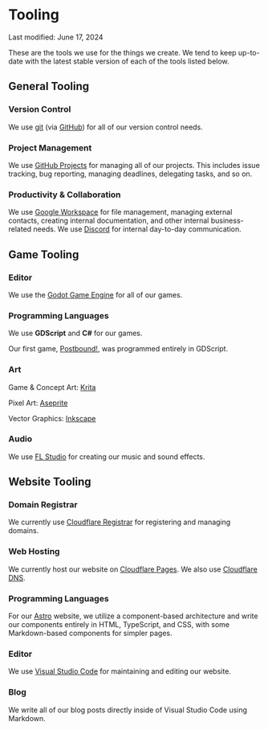 ---
---

# Tooling
Last modified: June 17, 2024

These are the tools we use for the things we create. We tend to keep up-to-date with the latest stable version of each of the tools listed below.

## General Tooling

### Version Control

We use [git](https://www.git-scm.com/) (via [GitHub](https://github.com/)) for all of our version control needs.

### Project Management

We use [GitHub Projects](https://docs.github.com/en/issues/planning-and-tracking-with-projects/learning-about-projects/about-projects) for managing all of our projects. This includes issue tracking, bug reporting, managing deadlines, delegating tasks, and so on.

### Productivity & Collaboration

We use [Google Workspace](https://workspace.google.com/) for file management, managing external contacts, creating internal documentation, and other internal business-related needs. We use [Discord](https://discord.com/) for internal day-to-day communication.

## Game Tooling

### Editor

We use the [Godot Game Engine](https://godotengine.org/) for all of our games.

### Programming Languages

We use **GDScript** and **C#** for our games.

Our first game, [Postbound!](/games/postbound), was programmed entirely in GDScript.

### Art

Game & Concept Art: [Krita](https://krita.org/)

Pixel Art: [Aseprite](https://aseprite.org/)

Vector Graphics: [Inkscape](https://inkscape.org/)

### Audio

We use [FL Studio](https://www.image-line.com/) for creating our music and sound effects.

## Website Tooling

### Domain Registrar

We currently use [Cloudflare Registrar](https://www.cloudflare.com/products/registrar/) for registering and managing domains.

### Web Hosting

We currently host our website on [Cloudflare Pages](https://pages.cloudflare.com/). We also use [Cloudflare DNS](https://www.cloudflare.com/application-services/products/dns/).

### Programming Languages

For our [Astro](https://astro.build/) website, we utilize a component-based architecture and write our components entirely in HTML, TypeScript, and CSS, with some Markdown-based components for simpler pages.

### Editor

We use [Visual Studio Code](https://code.visualstudio.com/) for maintaining and editing our website.

### Blog

We write all of our blog posts directly inside of Visual Studio Code using Markdown.